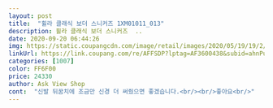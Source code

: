 ```yaml
---
layout: post 
title:  "휠라 클래식 보더 스니커즈 1XM01011_013" 
description: 휠라 클래식 보더 스니커즈  ..
date: 2020-09-20 06:44:26 
img: https://static.coupangcdn.com/image/retail/images/2020/05/19/19/2/dc802849-79df-4158-b6b5-4084f73a9779.jpg 
linkUrl: https://link.coupang.com/re/AFFSDP?lptag=AF3600438&subid=ahnPublicAsk&pageKey=1619045458&itemId=2763211554&vendorItemId=70724863167&traceid=V0-113-da51483322ee47e7 
categories: [1007] 
color: FF6F00 
price: 24330 
author: Ask View Shop 
cont:  "신발 뒤꿈치에 조금만 신경 더 써줬으면 좋겠습니다.<br/><br/>좋아요<br/>" 
---
```


